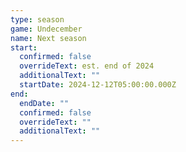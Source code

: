```yaml
---
type: season
game: Undecember
name: Next season
start:
  confirmed: false
  overrideText: est. end of 2024
  additionalText: ""
  startDate: 2024-12-12T05:00:00.000Z
end:
  endDate: ""
  confirmed: false
  overrideText: ""
  additionalText: ""
---
```

